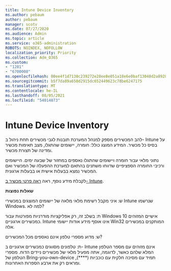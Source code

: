 ```yaml
---
title: Intune Device Inventory
ms.author: pebaum
author: pebaum
manager: scotv
ms.date: 07/27/2020
ms.audience: Admin
ms.topic: article
ms.service: o365-administration
ROBOTS: NOINDEX, NOFOLLOW
localization_priority: Priority
ms.collection: Adm_O365
ms.custom:
- "1281"
- "6700008"
ms.openlocfilehash: 00ee4f1d7130c239272e28ee8e051a18e6e0baf13040d2a892866be5900adfaf
ms.sourcegitcommit: b5f7da89a650d2915dc652449623c78be6247175
ms.translationtype: MT
ms.contentlocale: he-IL
ms.lasthandoff: 08/05/2021
ms.locfileid: "54014073"
---
```

# <a name="intune-device-inventory"></a>Intune Device Inventory

להב המכשירים מספק למנהל המערכת תובנות לגבי מכשירים תחת ניהול ב- Intune על בסיס כל מכשיר. המידע המוצג כולל: חומרה, יישומים שהתגלו, מצב תאימות מכשיר ומדינה של תצורת מכשיר.

נתוני מלאי עבור חומרה ויישומים שהתגלו נאספים במחזור של שבעה ימים. היישומים ורכיבי החומרה הספציפיים שדווחו משתנים בהתאם למערכת ההפעלה של המכשיר ואם המכשיר נמצא בבעלות אישית או בבעלות ארגונית.

לקבלת מידע נוסף, ראה [ראה פרטי מכשיר ב- Intune](https://docs.microsoft.com/intune/device-inventory).

**שאלות נפוצות**

ש: איני מקבל רשימת מלאי מלאה של יישומים המוצגים במכשירי Intune שנרשמו Windows. למה לא?

ת: בשלב זה, רק אפליקציות מודרניות מפורטות עבור Windows 10 אישיים המזוהים כמכשירים ארגוניים. Intune אינו אוסף מידע אודות יישומי Win32 המותקנים במכשירים אלה.

ש: מדוע מספרי טלפון אינם נאספים מכל המכשירים?

ת: טלפונים מסווגים כמכשירים ארגוניים ב- Intune אינם מזוהים עם מספר הטלפון המלא שלהם כאשר, לדוגמה, אתה מפעיל מלאי של מכשירים ניידים הדוח. מספרי הטלפון של Bring-you-own-device תמיד עם מסיכה חלקית עם כוכביות (****), ומראים רק את ארבע הספרות האחרונות.
